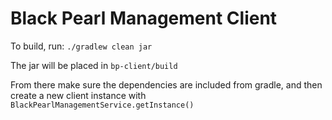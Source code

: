 Black Pearl Management Client
=============================

To build, run: `./gradlew clean jar`

The jar will be placed in `bp-client/build`

From there make sure the dependencies are included from gradle, and then create a new client instance with `BlackPearlManagementService.getInstance()`
